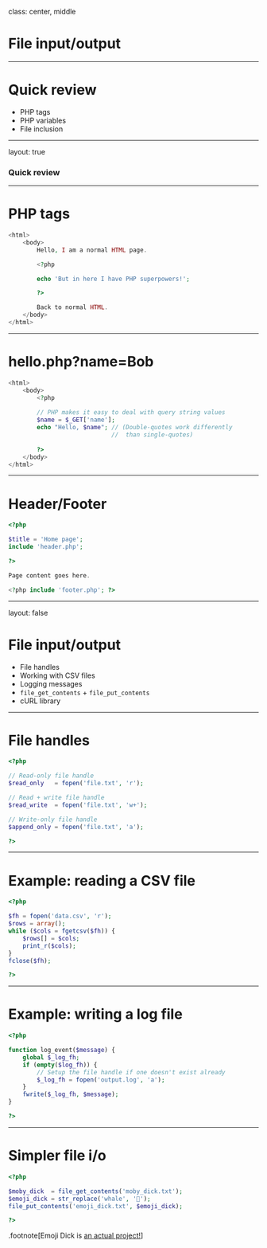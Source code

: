 <!--

template: slideshow.php

-->

class: center, middle

# File input/output

---

# Quick review

* PHP tags
* PHP variables
* File inclusion

---

layout: true

### Quick review

---

# PHP tags

```php
<html>
	<body>
		Hello, I am a normal HTML page.

		<?php

		echo 'But in here I have PHP superpowers!';

		?>

		Back to normal HTML.
	</body>
</html>
```

---

# hello.php?name=Bob

```php
<html>
	<body>
		<?php
		
		// PHP makes it easy to deal with query string values
		$name = $_GET['name'];
		echo "Hello, $name"; // (Double-quotes work differently
		                     //  than single-quotes)
		
		?>
	</body>
</html>
```

---

# Header/Footer

```php
<?php

$title = 'Home page';
include 'header.php';

?>

Page content goes here.

<?php include 'footer.php'; ?>
```

---

layout: false

# File input/output

* File handles
* Working with CSV files
* Logging messages
* `file_get_contents` + `file_put_contents`
* cURL library

---

# File handles

```php
<?php

// Read-only file handle
$read_only   = fopen('file.txt', 'r');

// Read + write file handle
$read_write  = fopen('file.txt', 'w+');

// Write-only file handle
$append_only = fopen('file.txt', 'a');

?>
```

---

# Example: reading a CSV file

```php
<?php

$fh = fopen('data.csv', 'r');
$rows = array();
while ($cols = fgetcsv($fh)) {
	$rows[] = $cols;
	print_r($cols);
}
fclose($fh);

?>
```

---

# Example: writing a log file

```php
<?php

function log_event($message) {
	global $_log_fh;
	if (empty($log_fh)) {
		// Setup the file handle if one doesn't exist already
		$_log_fh = fopen('output.log', 'a');
	}
	fwrite($_log_fh, $message);
}

?>
```

---

# Simpler file i/o

```php
<?php

$moby_dick  = file_get_contents('moby_dick.txt');
$emoji_dick = str_replace('whale', '🐳');
file_put_contents('emoji_dick.txt', $emoji_dick);

?>
```

.footnote[Emoji Dick is [an actual project!](http://www.emojidick.com/)]

